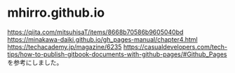 # mhirro.github.io

https://qiita.com/mitsuhisaT/items/8668b70586b9605040bd
https://minakawa-daiki.github.io/gh_pages-manual/chapter4.html
https://techacademy.jp/magazine/6235
https://casualdevelopers.com/tech-tips/how-to-publish-gitbook-documents-with-github-pages/#Github_Pages
を参考にしました。
